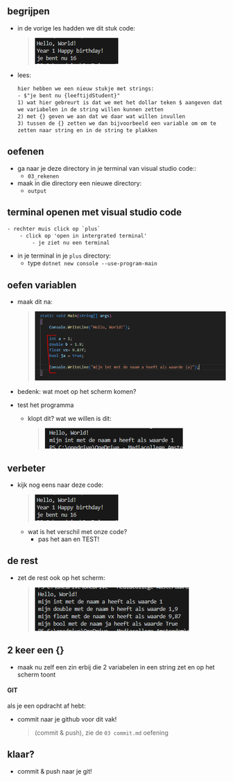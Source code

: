 

## begrijpen

- in de vorige les hadden we dit stuk code:
    > ![](img/test.PNG)
- lees:
    ```
    hier hebben we een nieuw stukje met strings:
    - $"je bent nu {leeftijdStudent}"
    1) wat hier gebreurt is dat we met het dollar teken $ aangeven dat we variabelen in de string willen kunnen zetten
    2) met {} geven we aan dat we daar wat willen invullen
    3) tussen de {} zetten we dan bijvoorbeeld een variable om om te zetten naar string en in de string te plakken 
    ```

## oefenen

- ga naar je deze directory in je terminal van visual studio code::
    - `03_rekenen`
- maak in die directory een nieuwe directory:
    - `output`

## terminal openen met visual studio code

    - rechter muis click op `plus`
        - click op 'open in intergrated terminal'
            - je ziet nu een terminal


- in je terminal in je `plus` directory:
    - type `dotnet new console --use-program-main`


## oefen variablen

- maak dit na:
    > ![](img/varmaak.PNG)

- bedenk: wat moet op het scherm komen?
- test het programma
    - klopt dit? wat we willen is dit:
        > ![](img/willen.PNG)
    
## verbeter

- kijk nog eens naar deze code:
    > ![](img/test.PNG)
    - wat is het verschil met onze code?
        - pas het aan en TEST!


## de rest

- zet de rest ook op het scherm:
    > ![](img/alles.PNG)


## 2 keer een {}

- maak nu zelf een zin erbij die 2 variabelen in een string zet en op het scherm toont


#### GIT

als je een opdracht af hebt:
- commit naar je github voor dit vak!
    > (commit & push), zie de `03 commit.md` oefening

## klaar?

- commit & push naar je git!